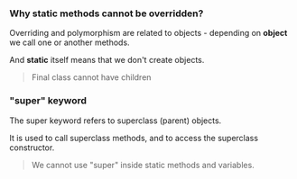### Why static methods cannot be overridden?

Overriding and polymorphism are related to objects - depending on **object** we call one or another methods.

And **static** itself means that we don't create objects.

> Final class cannot have children

### "super" keyword
The super keyword refers to superclass (parent) objects.

It is used to call superclass methods, and to access the superclass constructor.

> We cannot use "super" inside static methods and variables.